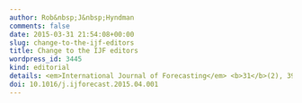 ```yaml
---
author: Rob&nbsp;J&nbsp;Hyndman
comments: false
date: 2015-03-31 21:54:08+00:00
slug: change-to-the-ijf-editors
title: Change to the IJF editors
wordpress_id: 3445
kind: editorial
details: <em>International Journal of Forecasting</em> <b>31</b>(2), 391
doi: 10.1016/j.ijforecast.2015.04.001
---
```

